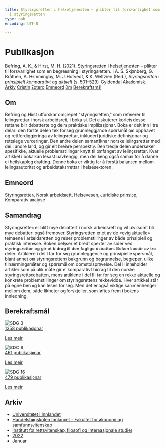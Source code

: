 ```yaml
---
title: Styringsretten i helsetjenesten – plikter til forsvarlighet som en begrensning
  i styringsretten
type: pub
encoding: UTF-8

---
```

<h1>Publikasjon</h1>
<article id="csl-bib-container-3ZLGICZM" class="csl-bib-container">
  <div class="csl-bib-body"> <div class="csl-entry">Befring, A. K., &#38; Hirst, M. H. (2021). Styringsretten i helsetjenesten – plikter til forsvarlighet som en begrensning i styringsretten. I A. S. Skjønberg, G. Bråthen, A. Hemmingby, M. J. Hotvedt, &#38; K. Weltzien (Red.), <i>Styringsretten : prinsipielt komparativt og aktuelt</i> (s. 501–529). Gyldendal Akademisk.</div> </div>
  <div class="csl-bib-buttons">
    <a href="#taxonomy-article-3ZLGICZM" alt="archive" class="csl-bib-button">Arkiv</a>
    <a href="https://app.cristin.no/results/show.jsf?id=1974552" alt="Cristin" class="csl-bib-button">Cristin</a>
    <a href="http://zotero.org/groups/5881554/items/3ZLGICZM" alt="Zotero" class="csl-bib-button">Zotero</a>
    <a href="#keywords-article-3ZLGICZM" alt="keywords" class="csl-bib-button">Emneord</a>
    <a href="#about-article-3ZLGICZM" alt="about_pub" class="csl-bib-button">Om</a>
    <a href="#sdg-article-3ZLGICZM" alt="sdg" class="csl-bib-button">Berekraftsmål</a>
  </div>
  <div id="csl-bib-meta-container-3ZLGICZM"></div>
</article>
<div id="csl-bib-meta-3ZLGICZM" class="csl-bib-meta">
  <article id="about-article-3ZLGICZM" class="about_pub-article">
    <h1>Om</h1>
    Befring og Hirst utforskar omgrepet "styringsretten," som refererer til leiingsrettar i norsk arbeidsrett, i boka si. Dei diskuterer korleis desse rettane blir debatterte og deira praktiske implikasjonar. Boka er delt inn i tre delar: den første delen tek for seg grunnleggjande spørsmål om opphavet og rettferdiggjeringa av leiingsrettar, inkludert juridiske definisjonar og rettslege vurderingar. Den andre delen samanliknar norske leiingsrettar med dei i andre land, og gir eit breiare perspektiv. Den tredje delen undersøker spesifikke, aktuelle problemstillingar knytt til omfanget av leiingsrettar. Kvar artikkel i boka kan lesast uavhengig, men dei heng også saman for å danne ei heilskapleg drøfting. Denne boka er viktig for å forstå balansen mellom leiingsautoritet og arbeidstakarrettar i helsesektoren.
  </article>
  <article id="keywords-article-3ZLGICZM" class="keywords-article">
    <h1>Emneord</h1>
    Styringsretten, Norsk arbeidsrett, Helsevesen, Juridiske prinsipp, Komparativ analyse
  </article>
  <article id="abstract-article-3ZLGICZM" class="abstract-article">
    <h1>Samandrag</h1>
    Styringsretten er blitt mye debattert i norsk arbeidsrett og vil utvilsomt bli mye debattert også fremover. Styringsretten er et av de «evig aktuelle» temaene i arbeidsretten og reiser problemstillinger av både prinsipiell og praktisk interesse. Boken belyser et bredt spekter av sider ved styringsretten og gir et bidrag til den faglige debatten. Boken består av tre deler. Artiklene i del I tar for seg grunnleggende og prinsipielle spørsmål, blant annet om styringsrettens bakgrunn og begrunnelse, begreper, ulike tilnærmingsmåter og spørsmål om domstolsprøvelse. Del II inneholder artikler som på ulik måte gir et komparativt bidrag til den norske styringsrettsdebatten, mens artiklene i del III tar for seg en rekke aktuelle og konkrete problemstillinger om styringsrettens rekkevidde. Hver artikkel står på egne ben og kan leses for seg. Men det er også viktige sammenhenger mellom dem, både likheter og forskjeller, som løftes frem i bokens innledning.
  </article>
  <article id="sdg-article-3ZLGICZM" class="sdg-article">
    <h1>Berekraftsmål</h1>
    <div class="sdg-container"><div id="sdg3" class="sdg">
        <img src="{{< params subfolder >}}images/sdg/sdg03_nn.png" class="image" alt="SDG 3">
        <div class="sdg-overlay">
          <a href="{{< params subfolder >}}nn/archive/?sdg=3#archive" class="sdg-publication-count"><span>1358</span> publikasjonar</a>
          <p><a href="https://fn.no/om-fn/fns-baerekraftsmaal/god-helse-og-livskvalitet?lang=nno-NO" class="sdg-read-more">Les meir</a></p>
        </div>
      </div> <div id="sdg8" class="sdg">
        <img src="{{< params subfolder >}}images/sdg/sdg08_nn.png" class="image" alt="SDG 8">
        <div class="sdg-overlay">
          <a href="{{< params subfolder >}}nn/archive/?sdg=8#archive" class="sdg-publication-count"><span>461</span> publikasjonar</a>
          <p><a href="https://fn.no/om-fn/fns-baerekraftsmaal/anstendig-arbeid-og-oekonomisk-vekst?lang=nno-NO" class="sdg-read-more">Les meir</a></p>
        </div>
      </div> <div id="sdg16" class="sdg">
        <img src="{{< params subfolder >}}images/sdg/sdg16_nn.png" class="image" alt="SDG 16">
        <div class="sdg-overlay">
          <a href="{{< params subfolder >}}nn/archive/?sdg=16#archive" class="sdg-publication-count"><span>479</span> publikasjonar</a>
          <p><a href="https://fn.no/om-fn/fns-baerekraftsmaal/fred-rettferdighet-og-velfungerende-institusjoner?lang=nno-NO" class="sdg-read-more">Les meir</a></p>
        </div>
      </div></div>
  </article>
  <article id="taxonomy-article-3ZLGICZM" class="taxonomy-article">
    <h1>Arkiv</h1>
    <ul>
      <li><a href="{{< params subfolder >}}nn/archive/?key=3DCRN523">Universitetet i Innlandet</a></li>
      <li><a href="{{< params subfolder >}}nn/archive/?key=DU8Q9LN9">Handelshøgskolen Innlandet - Fakultet for økonomi og samfunnsvitenskap</a></li>
      <li><a href="{{< params subfolder >}}nn/archive/?key=ITYAG68H">Institutt for rettsvitenskap, filosofi og internasjonale studier</a></li>
      <li><a href="{{< params subfolder >}}nn/archive/?key=B7XWRJNE">2022</a></li>
      <li><a href="{{< params subfolder >}}nn/archive/?key=IXGN7EYH">Januar</a></li>
    </ul>
  </article>
</div>
